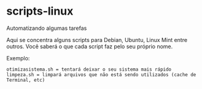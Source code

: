 # scripts-linux
Automatizando algumas tarefas

Aqui se concentra alguns scripts para Debian, Ubuntu, Linux Mint entre outros. Você saberá o que cada script faz pelo seu próprio nome.

Exemplo:

    otimizasistema.sh = tentará deixar o seu sistema mais rápido
    limpeza.sh = limpará arquivos que não está sendo utilizados (cache de Terminal, etc)




